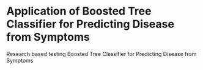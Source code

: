 # Application of Boosted Tree Classifier for Predicting Disease from Symptoms
 Research based testing Boosted Tree Classifier for Predicting Disease from Symptoms
